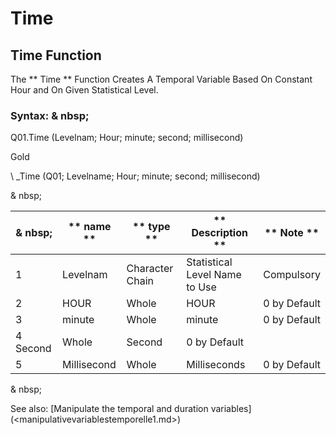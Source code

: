 # Time

## Time Function

The ** Time ** Function Creates A Temporal Variable Based On Constant Hour and On Given Statistical Level.

### Syntax: & nbsp;

Q01.Time (Levelnam; Hour; minute; second; millisecond)

Gold

\ _Time (Q01; Levelname; Hour; minute; second; millisecond)

& nbsp;

| & nbsp; | ** name ** | ** type ** | ** Description ** | ** Note ** |
| --- | --- | --- | --- | --- |
| &#49; | Levelnam | Character Chain | Statistical Level Name to Use | Compulsory |
| &#50; | HOUR | Whole | HOUR | &#48; by Default |
| &#51; | minute | Whole | minute | &#48; by Default |
| &#52; Second | Whole | Second | &#48; by Default |
| &#53; | Millisecond | Whole | Milliseconds | &#48; by Default |

& nbsp;

See also: [Manipulate the temporal and duration variables] (<manipulativevariablestemporelle1.md>)